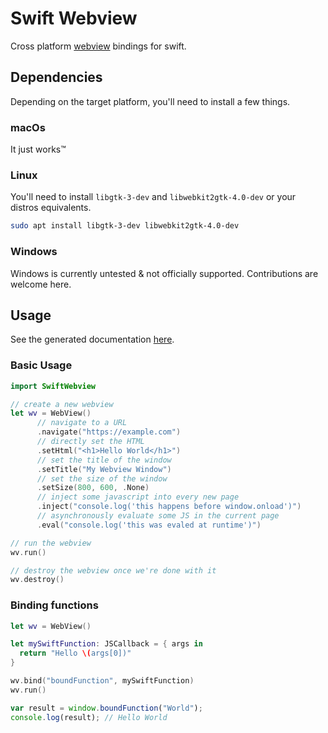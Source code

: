 # Swift Webview

Cross platform [webview](https://github.com/webview/webview) bindings for swift.

## Dependencies

Depending on the target platform, you'll need to install a few things.

### macOs

It just works™

### Linux

You'll need to install `libgtk-3-dev` and `libwebkit2gtk-4.0-dev` or your distros equivalents.

```sh
sudo apt install libgtk-3-dev libwebkit2gtk-4.0-dev
```

### Windows

Windows is currently untested & not officially supported. Contributions are welcome here.

## Usage

See the generated documentation [here](https://jakenvac.github.io/SwiftWebview/).

### Basic Usage

```swift
import SwiftWebview

// create a new webview
let wv = WebView()
      // navigate to a URL
      .navigate("https://example.com")
      // directly set the HTML
      .setHtml("<h1>Hello World</h1>")
      // set the title of the window
      .setTitle("My Webview Window")
      // set the size of the window
      .setSize(800, 600, .None)
      // inject some javascript into every new page
      .inject("console.log('this happens before window.onload')")
      // asynchronously evaluate some JS in the current page
      .eval("console.log('this was evaled at runtime')")

// run the webview
wv.run()

// destroy the webview once we're done with it
wv.destroy()
```

### Binding functions

```swift
let wv = WebView()

let mySwiftFunction: JSCallback = { args in
  return "Hello \(args[0])"
}

wv.bind("boundFunction", mySwiftFunction)
wv.run()
```

```javascript
var result = window.boundFunction("World");
console.log(result); // Hello World
```
